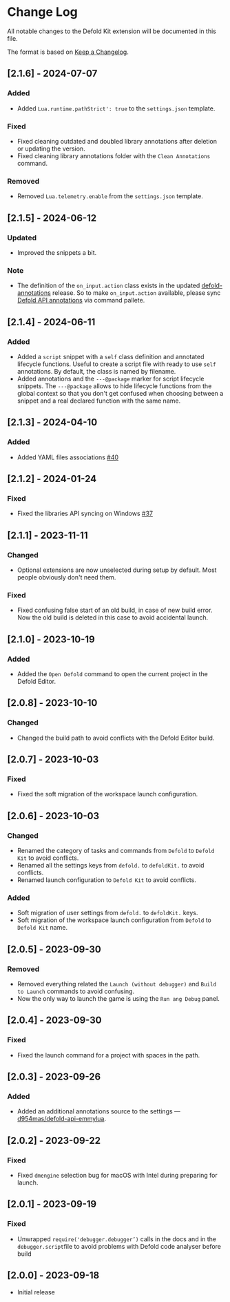 # Change Log

All notable changes to the Defold Kit extension will be documented in this file.

The format is based on [Keep a Changelog](https://keepachangelog.com/en/1.1.0/).

## [2.1.6] - 2024-07-07

### Added

- Added `Lua.runtime.pathStrict': true` to  the `settings.json` template.

### Fixed

- Fixed cleaning outdated and doubled library annotations after deletion or updating the version.
- Fixed cleaning library annotations folder with the `Clean Annotations` command.

### Removed

- Removed `Lua.telemetry.enable` from the `settings.json` template.

## [2.1.5] - 2024-06-12

### Updated

- Improved the snippets a bit.

### Note

- The definition of the `on_input.action` class exists in the updated [defold-annotations](https://github.com/astrochili/defold-annotations/releases) release. So to make `on_input.action` available, please sync [Defold API annotations](https://github.com/astrochili/vscode-defold?tab=readme-ov-file#annotations-syncing) via command pallete.

## [2.1.4] - 2024-06-11

### Added

- Added a `script` snippet with a `self` class definition and annotated lifecycle functions. Useful to create a script file with ready to use `self` annotations. By default, the class is named by filename.
- Added annotations and the `---@package` marker for script lifecycle snippets. The `---@package` allows to hide lifecycle functions from the global context so that you don't get confused when choosing between a snippet and a real declared function with the same name.

## [2.1.3] - 2024-04-10

### Added

- Added YAML files associations [#40](https://github.com/astrochili/vscode-defold/issues/40)

## [2.1.2] - 2024-01-24

### Fixed

- Fixed the libraries API syncing on Windows [#37](https://github.com/astrochili/vscode-defold/issues/37)

## [2.1.1] - 2023-11-11

### Changed

- Optional extensions are now unselected during setup by default. Most people obviously don't need them.

### Fixed

- Fixed confusing false start of an old build, in case of new build error. Now the old build is deleted in this case to avoid accidental launch.

## [2.1.0] - 2023-10-19

### Added

- Added the `Open Defold` command to open the current project in the Defold Editor.

## [2.0.8] - 2023-10-10

### Changed

- Changed the build path to avoid conflicts with the Defold Editor build.

## [2.0.7] - 2023-10-03

### Fixed

- Fixed the soft migration of the workspace launch configuration.

## [2.0.6] - 2023-10-03

### Changed

- Renamed the category of tasks and commands from `Defold` to `Defold Kit` to avoid conflicts.
- Renamed all the settings keys from `defold.` to `defoldKit.` to avoid conflicts.
- Renamed launch configuration to `Defold Kit` to avoid conflicts.

### Added

- Soft migration of user settings from `defold.` to `defoldKit.` keys.
- Soft migration of the workspace launch configuration from `Defold` to `Defold Kit` name.

## [2.0.5] - 2023-09-30

### Removed

- Removed everything related the `Launch (without debugger)` and `Build to Launch` commands to avoid confusing.
- Now the only way to launch the game is using the `Run ang Debug` panel.

## [2.0.4] - 2023-09-30

### Fixed

- Fixed the launch command for a project with spaces in the path.

## [2.0.3] - 2023-09-26

### Added

- Added an additional annotations source to the settings — [d954mas/defold-api-emmylua](https://github.com/d954mas/defold-api-emmylua).

## [2.0.2] - 2023-09-22

### Fixed

- Fixed `dmengine` selection bug for macOS with Intel during preparing for launch.


## [2.0.1] - 2023-09-19

### Fixed

- Unwrapped `require('debugger.debugger’)` calls in the docs and in the `debugger.script`file to avoid problems with Defold code analyser before build

## [2.0.0] - 2023-09-18

- Initial release